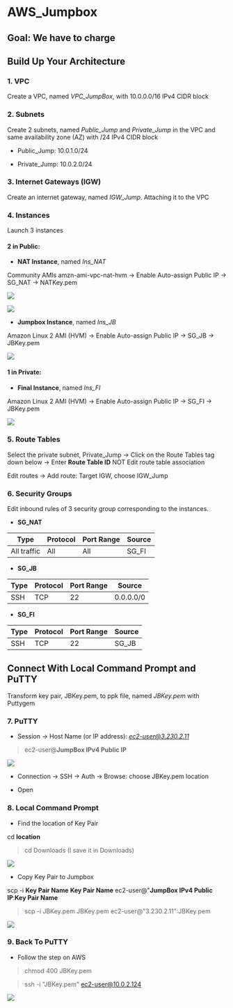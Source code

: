 # AWS_Jumpbox

## Goal: We have to charge

## Build Up Your Architecture

### 1. VPC

Create a VPC, named *VPC_JumpBox*, with 10.0.0.0/16 IPv4 CIDR block

### 2. Subnets

Create 2 subnets, named *Public_Jump* and *Private_Jump* in the VPC and same availability zone (AZ) with /24 IPv4 CIDR block

* Public_Jump: 10.0.1.0/24

* Private_Jump: 10.0.2.0/24

### 3. Internet Gateways (IGW)

Create an internet gateway, named *IGW_Jump*. Attaching it to the VPC

### 4. Instances

Launch 3 instances

#### 2 in Public:

- **NAT Instance**, named *Ins_NAT*

Community AMIs amzn-ami-vpc-nat-hvm → Enable Auto-assign Public IP → SG_NAT → NATKey.pem

![](https://github.com/wulinghsuan/AWS_Jumpbox/blob/master/JumpBox_1.png)

![](https://github.com/wulinghsuan/AWS_Jumpbox/blob/master/JumpBox_8.png)

- **Jumpbox Instance**, named *Ins_JB*

Amazon Linux 2 AMI (HVM) → Enable Auto-assign Public IP → SG_JB → JBKey.pem

![](https://github.com/wulinghsuan/AWS_Jumpbox/blob/master/JumpBox_6.png)

#### 1 in Private:

- **Final Instance**, named *Ins_FI*

Amazon Linux 2 AMI (HVM) → Enable Auto-assign Public IP → SG_FI → JBKey.pem

![](https://github.com/wulinghsuan/AWS_Jumpbox/blob/master/JumpBox_7.png)

### 5. Route Tables

Select the private subnet, Private_Jump → Click on the Route Tables tag down below → Enter **Route Table ID** NOT Edit route table association

Edit routes → Add route: Target IGW, choose IGW_Jump


### 6. Security Groups

Edit inbound rules of 3 security group corresponding to the instances.

- **SG_NAT**

|Type|Protocol|Port Range|Source|
| --- | --- | --- | --- |
|All traffic|All|All|SG_FI|

- **SG_JB**

|Type|Protocol|Port Range|Source|
| --- | --- | --- | --- |
|SSH|TCP|22|0.0.0.0/0|

- **SG_FI**

|Type|Protocol|Port Range|Source|
| --- | --- | --- | --- |
|SSH|TCP|22|SG_JB|

## Connect With Local Command Prompt and PuTTY

Transform key pair, JBKey.pem, to ppk file, named *JBKey.pem* with Puttygem

### 7. PuTTY

- Session → Host Name (or IP address): *ec2-user@3.230.2.11*

> ec2-user@**JumpBox IPv4 Public IP**

![](https://github.com/wulinghsuan/AWS_Jumpbox/blob/master/JumpBox_2.png)

- Connection → SSH → Auth → Browse: choose JBKey.pem location

- Open

### 8. Local Command Prompt

- Find the location of Key Pair 

cd **location**

> cd Downloads (I save it in Downloads)

![](https://github.com/wulinghsuan/AWS_Jumpbox/blob/master/JumpBox_5.png)

- Copy Key Pair to Jumpbox 

scp -i **Key Pair Name** **Key Pair Name** ec2-user@"**JumpBox IPv4 Public IP**:**Key Pair Name**

> scp -i JBKey.pem JBKey.pem ec2-user@"3.230.2.11":JBKey.pem

![](https://github.com/wulinghsuan/AWS_Jumpbox/blob/master/JumpBox_3.png)

### 9. Back To PuTTY

- Follow the step on AWS

> chmod 400 JBKey.pem

> ssh -i "JBKey.pem" ec2-user@10.0.2.124

![](https://github.com/wulinghsuan/AWS_Jumpbox/blob/master/JumpBox_4.png)
